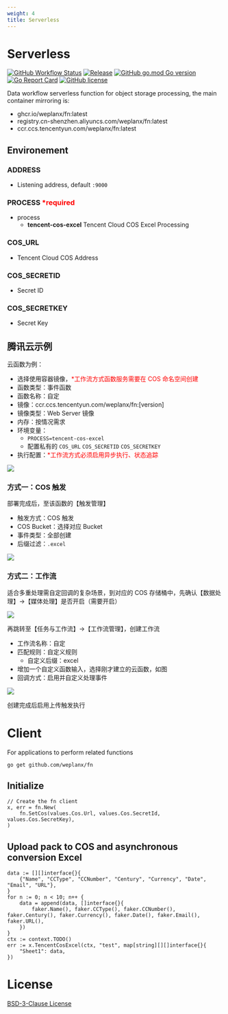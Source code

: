 ```yaml
---
weight: 4
title: Serverless
---
```


# Serverless

[![GitHub Workflow Status](https://img.shields.io/github/actions/workflow/status/weplanx/fn/release.yml?label=release&style=flat-square)](https://github.com/weplanx/fn/actions/workflows/release.yml)
[![Release](https://img.shields.io/github/v/release/weplanx/fn.svg?style=flat-square&include_prereleases)](https://github.com/weplanx/fn/releases)
[![GitHub go.mod Go version](https://img.shields.io/github/go-mod/go-version/weplanx/fn?style=flat-square)](https://github.com/weplanx/fn)
[![Go Report Card](https://goreportcard.com/badge/github.com/weplanx/fn?style=flat-square)](https://goreportcard.com/report/github.com/weplanx/fn)
[![GitHub license](https://img.shields.io/github/license/weplanx/fn?style=flat-square)](https://raw.githubusercontent.com/weplanx/fn/main/LICENSE)

Data workflow serverless function for object storage processing, the main container mirroring is:

- ghcr.io/weplanx/fn:latest
- registry.cn-shenzhen.aliyuncs.com/weplanx/fn:latest
- ccr.ccs.tencentyun.com/weplanx/fn:latest

## Environement

### ADDRESS

- Listening address, default `:9000`

### PROCESS <font color="red">*required</font>

- process
  - **tencent-cos-excel** Tencent Cloud COS Excel Processing

### COS_URL

- Tencent Cloud COS Address

### COS_SECRETID

- Secret ID

### COS_SECRETKEY

- Secret Key

## 腾讯云示例

云函数为例：

- 选择使用容器镜像，<font color="red">*工作流方式函数服务需要在 COS 命名空间创建</font>
- 函数类型：事件函数
- 函数名称：自定
- 镜像：ccr.ccs.tencentyun.com/weplanx/fn:[version]
- 镜像类型：Web Server 镜像
- 内存：按情况需求
- 环境变量：
  - `PROCESS=tencent-cos-excel`
  - 配置私有的 `COS_URL` `COS_SECRETID` `COS_SECRETKEY`
- 执行配置：<font color="red">*工作流方式必须启用异步执行、状态追踪</font> 

![](/images/extend/fn.png)

### 方式一：COS 触发

部署完成后，至该函数的【触发管理】

- 触发方式：COS 触发
- COS Bucket：选择对应 Bucket
- 事件类型：全部创建
- 后缀过滤：`.excel`

![](/images/extend/fn-trigger.png)

### 方式二：工作流

适合多重处理需自定回调的复杂场景，到对应的 COS 存储桶中，先确认【数据处理】->【媒体处理】是否开启（需要开启）

![](/images/extend/fn-cos-ci.png)

再跳转至【任务与工作流】->【工作流管理】，创建工作流

- 工作流名称：自定
- 匹配规则：自定义规则
  - 自定义后缀：excel
- 增加一个自定义函数输入，选择刚才建立的云函数，如图
- 回调方式：启用并自定义处理事件

![](/images/extend/workflow.png)

创建完成后启用上传触发执行

# Client

For applications to perform related functions

```shell
go get github.com/weplanx/fn
```

## Initialize

```golang
// Create the fn client
x, err = fn.New(
    fn.SetCos(values.Cos.Url, values.Cos.SecretId, values.Cos.SecretKey),
)
```

## Upload pack to COS and asynchronous conversion Excel

```golang
data := [][]interface{}{
    {"Name", "CCType", "CCNumber", "Century", "Currency", "Date", "Email", "URL"},
}
for n := 0; n < 10; n++ {
    data = append(data, []interface{}{
        faker.Name(), faker.CCType(), faker.CCNumber(), faker.Century(), faker.Currency(), faker.Date(), faker.Email(), faker.URL(),
    })
}
ctx := context.TODO()
err := x.TencentCosExcel(ctx, "test", map[string][][]interface{}{
    "Sheet1": data,
})
```


# License

[BSD-3-Clause License](https://github.com/weplanx/fn/blob/main/LICENSE)
